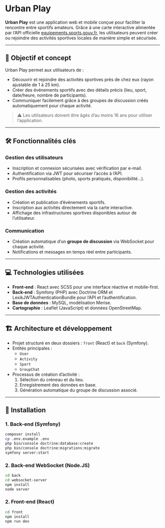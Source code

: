 # Urban Play

**Urban Play** est une application web et mobile conçue pour faciliter la rencontre entre sportifs amateurs. Grâce à une carte interactive alimentée par l’API officielle [equipements.sports.gouv.fr](https://equipements.sports.gouv.fr), les utilisateurs peuvent créer ou rejoindre des activités sportives locales de manière simple et sécurisée.  

---

## 🎯 Objectif et concept

Urban Play permet aux utilisateurs de :  

- Découvrir et rejoindre des activités sportives près de chez eux (rayon ajustable de 1 à 25 km).  
- Créer des événements sportifs avec des détails précis (lieu, sport, date/heure, nombre de participants).  
- Communiquer facilement grâce à des groupes de discussion créés automatiquement pour chaque activité.  

> ⚠️ Les utilisateurs doivent être âgés d’au moins 16 ans pour utiliser l’application.

---

## 🛠 Fonctionnalités clés

### Gestion des utilisateurs
- Inscription et connexion sécurisées avec vérification par e-mail.  
- Authentification via JWT pour sécuriser l’accès à l’API.  
- Profils personnalisables (photo, sports pratiqués, disponibilité…).

### Gestion des activités
- Création et publication d’événements sportifs.  
- Inscription aux activités directement via la carte interactive.  
- Affichage des infrastructures sportives disponibles autour de l’utilisateur.  

### Communication
- Création automatique d’un **groupe de discussion** via WebSocket pour chaque activité.  
- Notifications et messages en temps réel entre participants.  

---

## 💻 Technologies utilisées

- **Front-end** : React avec SCSS pour une interface réactive et mobile-first.  
- **Back-end** : Symfony (PHP) avec Doctrine ORM et LexikJWTAuthenticationBundle pour l’API et l’authentification.  
- **Base de données** : MySQL, modélisation Merise.  
- **Cartographie** : Leaflet (JavaScript) et données OpenStreetMap.  

---

## 🏗 Architecture et développement

- Projet structuré en deux dossiers : `front` (React) et `back` (Symfony).  
- Entités principales :  
  - `User`  
  - `Activity`  
  - `Sport`  
  - `GroupChat`  
- Processus de création d’activité :  
  1. Sélection du créneau et du lieu.  
  2. Enregistrement des données en base.  
  3. Génération automatique du groupe de discussion associé.  

---

## 🚀 Installation

### 1. Back-end (Symfony)
```bash
composer install
cp .env.example .env
php bin/console doctrine:database:create
php bin/console doctrine:migrations:migrate
symfony server:start
```

### 2. Back-end WebSocket (Node.JS)
```bash
cd back
cd websocket-server
npm install
node server
```

### 2. Front-end (React)
```bash
cd front
npm install
npm run dev
```